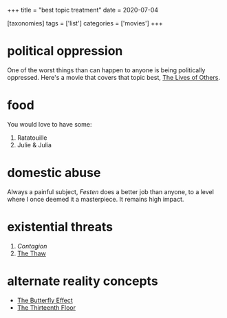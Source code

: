 +++
title = "best topic treatment"
date = 2020-07-04

[taxonomies]
tags = ['list']
categories = ['movies']
+++

political oppression
====================

One of the worst things than can happen to anyone is being politically
oppressed. Here's a movie that covers that topic best,
[The Lives of Others].

food
====

You would love to have some:

1. Ratatouille
2. Julie & Julia

domestic abuse
==============

Always a painful subject, *Festen* does a better job than anyone,
to a level where I once deemed it a masterpiece. It remains high impact.

existential threats
===================

1. *Contagion*
2. [The Thaw]

alternate reality concepts
==========================

- [The Butterfly Effect]
- [The Thirteenth Floor]

[Cleanskin]: http://tshepang.net/cleanskin-2012
[The Lives of Others]: http://tshepang.net/the-lives-of-others-2006
[The Thaw]: http://tshepang.net/the-thaw-2009
[The Butterfly Effect]: http://tshepang.net/the-butterfly-effect-2004
[The Thirteenth Floor]: http://tshepang.net/the-thirteenth-floor-1999
